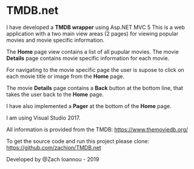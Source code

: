 # TMDB.net
I have developed a **TMDB wrapper**  using Asp.NET MVC 5 
This is a web application with a two main view areas (2 pages) for viewing popular movies and
movie specific information. 

The **Home** page view contains a list of all pupular movies. 
The movie **Details** page contains movie specific information for each movie. 

For navigating to the movie specific page the user is supose to click on each movie title or image from the **Home** page.

The movie **Details** page contains a **Back** button at the bottom line, that takes the user back to the **Home** page.

I have also implemented a **Pager** at the bottom of the **Home** page. 

I am  using Visual Studio 2017. 

All information is provided from the TMDB: https://www.themoviedb.org/

To get the source code and run this project please clone: https://github.com/zachion/TMDB.net

Developed by @Zach Ioannou - 2019
